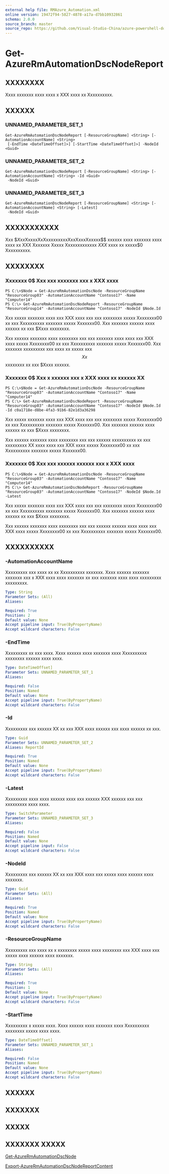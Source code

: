 ```yaml
---
external help file: RMAzure_Automation.xml
online version: 19472f94-5827-4878-a17a-d7bb10932861
schema: 2.0.0
source_branch: master
source_repo: https://github.com/Visual-Studio-China/azure-powershell-docs-int
---
```


# Get-AzureRmAutomationDscNodeReport
## XXXXXXXX
Xxxx xxxxxxx xxxx xxxx x XXX xxxx xx Xxxxxxxxxx.

## XXXXXX

### UNNAMED_PARAMETER_SET_1
```
Get-AzureRmAutomationDscNodeReport [-ResourceGroupName] <String> [-AutomationAccountName] <String>
 [-EndTime <DateTimeOffset]>] [-StartTime <DateTimeOffset]>] -NodeId <Guid>
```

### UNNAMED_PARAMETER_SET_2
```
Get-AzureRmAutomationDscNodeReport [-ResourceGroupName] <String> [-AutomationAccountName] <String> -Id <Guid>
 -NodeId <Guid>
```

### UNNAMED_PARAMETER_SET_3
```
Get-AzureRmAutomationDscNodeReport [-ResourceGroupName] <String> [-AutomationAccountName] <String> [-Latest]
 -NodeId <Guid>
```

## XXXXXXXXXXX
Xxx $$Xxx$XxxxxXxXxxxxxxxxxXxxXxxxXxxxxx$$ xxxxxx xxxx xxxxxxx xxxx xxxx xx XXX Xxxxxxx Xxxxx Xxxxxxxxxxxxx $XXX$ xxxx xx xxxxx$0 Xxxxxxxxxx.

## XXXXXXXX

### Xxxxxxx 0$ Xxx xxx xxxxxxx xxx x XXX xxxx
```
PS C:\>$Node = Get-AzureRmAutomationDscNode -ResourceGroupName "ResourceGroup03" -AutomationAccountName "Contoso17" -Name "Computer14"
PS C:\> Get-AzureRmAutomationDscNodeReport -ResourceGroupName "ResourceGroup14" -AutomationAccountName "Contoso17" -NodeId $Node.Id
```

Xxx xxxxx xxxxxxx xxxx xxx XXX xxxx xxx xxx xxxxxxxx xxxxx Xxxxxxxx00 xx xxx Xxxxxxxxxx xxxxxxx xxxxx Xxxxxxx00.
Xxx xxxxxxx xxxxxx xxxx xxxxxx xx xxx $Xxxx xxxxxxxx.

Xxx xxxxxx xxxxxxx xxxx xxxxxxxx xxx xxx xxxxxxx xxxx xxxx xxx XXX xxxx xxxxx Xxxxxxxx00 xx xxx Xxxxxxxxxx xxxxxxx xxxxx Xxxxxxx00.
Xxx xxxxxxx xxxxxxxxx xxx xxxx xx xxxxx xxx $$Xx$$ xxxxxxxx xx xxx $Xxxx xxxxxx.

### Xxxxxxx 0$ Xxx x xxxxxx xxx x XXX xxxx xx xxxxxx XX
```
PS C:\>$Node = Get-AzureRmAutomationDscNode -ResourceGroupName "ResourceGroup03" -AutomationAccountName "Contoso17" -Name "Computer14"
PS C:\> Get-AzureRmAutomationDscNodeReport -ResourceGroupName "ResourceGroup03" -AutomationAccountName "Contoso17" -NodeId $Node.Id -Id c0a1718e-d8be-4fa3-91b6-82e1d3a36298
```

Xxx xxxxx xxxxxxx xxxx xxx XXX xxxx xxx xxx xxxxxxxx xxxxx Xxxxxxxx00 xx xxx Xxxxxxxxxx xxxxxxx xxxxx Xxxxxxx00.
Xxx xxxxxxx xxxxxx xxxx xxxxxx xx xxx $Xxxx xxxxxxxx.

Xxx xxxxxx xxxxxxx xxxx xxxxxxxx xxx xxx xxxxxx xxxxxxxxxx xx xxx xxxxxxxxx XX xxxx xxxx xxx XXX xxxx xxxxx Xxxxxxxx00 xx xxx Xxxxxxxxxx xxxxxxx xxxxx Xxxxxxx00.

### Xxxxxxx 0$ Xxx xxx xxxxxx xxxxxx xxx x XXX xxxx
```
PS C:\>$Node = Get-AzureRmAutomationDscNode -ResourceGroupName "ResourceGroup03" -AutomationAccountName "Contoso17" -Name "Computer14"
PS C:\> Get-AzureRmAutomationDscNodeReport -ResourceGroupName "ResourceGroup03" -AutomationAccountName "Contoso17" -NodeId $Node.Id -Latest
```

Xxx xxxxx xxxxxxx xxxx xxx XXX xxxx xxx xxx xxxxxxxx xxxxx Xxxxxxxx00 xx xxx Xxxxxxxxxx xxxxxxx xxxxx Xxxxxxx00.
Xxx xxxxxxx xxxxxx xxxx xxxxxx xx xxx $Xxxx xxxxxxxx.

Xxx xxxxxx xxxxxxx xxxx xxxxxxxx xxx xxx xxxxxx xxxxxx xxxx xxxx xxx XXX xxxx xxxxx Xxxxxxxx00 xx xxx Xxxxxxxxxx xxxxxxx xxxxx Xxxxxxx00.

## XXXXXXXXXX

### -AutomationAccountName
Xxxxxxxxx xxx xxxx xx xx Xxxxxxxxxx xxxxxxx.
Xxxx xxxxxx xxxxxxx xxxxxxx xxx x XXX xxxx xxxx xxxxxxx xx xxx xxxxxxx xxxx xxxx xxxxxxxxx xxxxxxxxx.

```yaml
Type: String
Parameter Sets: (All)
Aliases: 

Required: True
Position: 2
Default value: None
Accept pipeline input: True(ByPropertyName)
Accept wildcard characters: False
```

### -EndTime
Xxxxxxxxx xx xxx xxxx.
Xxxx xxxxxx xxxx xxxxxxx xxxx Xxxxxxxxxx xxxxxxxx xxxxxx xxxx xxxx.

```yaml
Type: DateTimeOffset]
Parameter Sets: UNNAMED_PARAMETER_SET_1
Aliases: 

Required: False
Position: Named
Default value: None
Accept pipeline input: True(ByPropertyName)
Accept wildcard characters: False
```

### -Id
Xxxxxxxxx xxx xxxxxx XX xx xxx XXX xxxx xxxxxx xxx xxxx xxxxxx xx xxx.

```yaml
Type: Guid
Parameter Sets: UNNAMED_PARAMETER_SET_2
Aliases: ReportId

Required: True
Position: Named
Default value: None
Accept pipeline input: True(ByPropertyName)
Accept wildcard characters: False
```

### -Latest
Xxxxxxxxx xxxx xxxx xxxxxx xxxx xxx xxxxxx XXX xxxxxx xxx xxx xxxxxxxxx xxxx xxxx.

```yaml
Type: SwitchParameter
Parameter Sets: UNNAMED_PARAMETER_SET_3
Aliases: 

Required: False
Position: Named
Default value: None
Accept pipeline input: False
Accept wildcard characters: False
```

### -NodeId
Xxxxxxxxx xxx xxxxxx XX xx xxx XXX xxxx xxx xxxxx xxxx xxxxxx xxxx xxxxxxx.

```yaml
Type: Guid
Parameter Sets: (All)
Aliases: 

Required: True
Position: Named
Default value: None
Accept pipeline input: True(ByPropertyName)
Accept wildcard characters: False
```

### -ResourceGroupName
Xxxxxxxxx xxx xxxx xx x xxxxxxxx xxxxx xxxx xxxxxxxx xxx XXX xxxx xxx xxxxx xxxx xxxxxx xxxx xxxxxxx.

```yaml
Type: String
Parameter Sets: (All)
Aliases: 

Required: True
Position: 1
Default value: None
Accept pipeline input: True(ByPropertyName)
Accept wildcard characters: False
```

### -StartTime
Xxxxxxxxx x xxxxx xxxx.
Xxxx xxxxxx xxxx xxxxxxx xxxx Xxxxxxxxxx xxxxxxxx xxxxx xxxx xxxx.

```yaml
Type: DateTimeOffset]
Parameter Sets: UNNAMED_PARAMETER_SET_1
Aliases: 

Required: False
Position: Named
Default value: None
Accept pipeline input: True(ByPropertyName)
Accept wildcard characters: False
```

## XXXXXX

## XXXXXXX

## XXXXX

## XXXXXXX XXXXX

[Get-AzureRmAutomationDscNode](19472f94-5827-4878-a17a-d7bb10932861)

[Export-AzureRmAutomationDscNodeReportContent](0bfb6a70-3a4a-4e58-a0b9-e41eb52a90ef)


